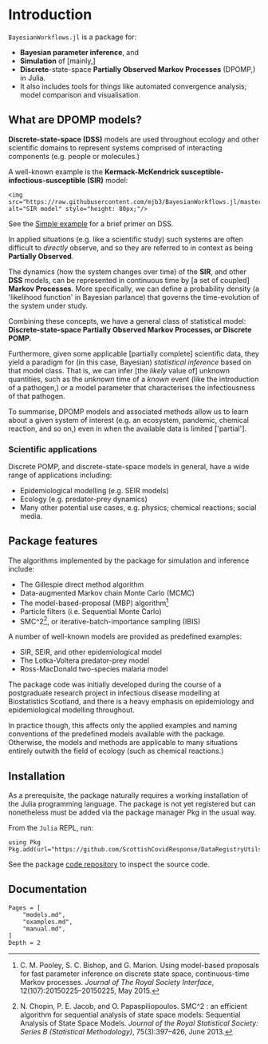# Introduction

`BayesianWorkflows.jl` is a package for:

* **Bayesian parameter inference**, and
* **Simulation** of [mainly,]
* **Discrete**-state-space **Partially Observed Markov Processes** (DPOMP,) in Julia.
* It also includes tools for things like automated convergence analysis; model comparison and visualisation.

## What are DPOMP models?
**Discrete-state-space (DSS)** models are used throughout ecology and other scientific domains to represent systems comprised of interacting components (e.g. people or molecules.)

A well-known example is the **Kermack-McKendrick susceptible-infectious-susceptible (SIR)** model:
```@raw html
<img src="https://raw.githubusercontent.com/mjb3/BayesianWorkflows.jl/master/docs/img/sir.png" alt="SIR model" style="height: 80px;"/>
```

See the [Simple example](@ref) for a brief primer on DSS.

In applied situations (e.g. like a scientific study) such systems are often difficult to *directly* observe, and so they are referred to in context as being **Partially Observed**.

The dynamics (how the system changes over time) of the **SIR**, and other **DSS** models, can be represented in continuous time by [a set of coupled] **Markov Processes**. More specifically, we can define a probability density (a 'likelihood function' in Bayesian parlance) that governs the time-evolution of the system under study.

Combining these concepts, we have a general class of statistical model: **Discrete-state-space Partially Observed Markov Processes, or Discrete POMP.**

Furthermore, given some applicable [partially complete] scientific data, they yield a paradigm for (in this case, Bayesian) *statistical inference* based on that model class. That is, we can infer [the *likely* value of] unknown quantities, such as the *unknown* time of a *known* event (like the introduction of a pathogen,) or a model parameter that characterises the infectiousness of that pathogen.

To summarise, DPOMP models and associated methods allow us to learn about a given system of interest (e.g. an ecosystem, pandemic, chemical reaction, and so on,) even in when the available data is limited ['partial'].

### Scientific applications
Discrete POMP, and discrete-state-space models in general, have a wide range of applications including:
- Epidemiological modelling (e.g. SEIR models)
- Ecology (e.g. predator-prey dynamics)
- Many other potential use cases, e.g. physics; chemical reactions; social media.

## Package features

The algorithms implemented by the package for simulation and inference include:
* The Gillespie direct method algorithm
* Data-augmented Markov chain Monte Carlo (MCMC)
* The model-based-proposal (MBP) algorithm[^1]
* Particle filters (i.e. Sequential Monte Carlo)
* SMC^2[^2], or iterative-batch-importance sampling (IBIS)

[^1]: C. M. Pooley, S. C. Bishop, and G. Marion. Using model-based proposals for fast parameter inference on discrete state space, continuous-time Markov processes. *Journal of The Royal Society Interface*, 12(107):20150225–20150225, May 2015.

[^2]: N. Chopin, P. E. Jacob, and O. Papaspiliopoulos. SMC^2 : an efficient algorithm for sequential analysis of state space models: Sequential Analysis of State Space Models. *Journal of the Royal Statistical Society: Series B (Statistical Methodology)*, 75(3):397–426, June 2013.

A number of well-known models are provided as predefined examples:
* SIR, SEIR, and other epidemiological model
* The Lotka-Voltera predator-prey model
* Ross-MacDonald two-species malaria model

The package code was initially developed during the course of a postgraduate research project in infectious disease modelling at Biostatistics Scotland, and there is a heavy emphasis on epidemiology and epidemiological modelling throughout.

In practice though, this affects only the applied examples and naming conventions of the predefined models available with the package. Otherwise, the models and methods are applicable to many situations entirely outwith the field of ecology (such as chemical reactions.)

## Installation
As a prerequisite, the package naturally requires a working installation of the Julia programming language. The package is not yet registered but can nonetheless must be added via the package manager Pkg in the usual way.

From the `Julia` REPL, run:

```
using Pkg
Pkg.add(url="https://github.com/ScottishCovidResponse/DataRegistryUtils.jl")
```

See the package [code repository](https://github.com/mjb3/BayesianWorkflows.jl) to inspect the source code.

## Documentation

```@contents
Pages = [
    "models.md",
    "examples.md",
    "manual.md",
]
Depth = 2
```
